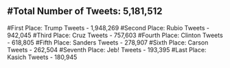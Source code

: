 #Total Number of Tweets: 5,181,512 
---
#First Place: Trump Tweets - 1,948,269
#Second Place: Rubio Tweets - 942,045
#Third Place: Cruz Tweets - 757,603
#Fourth Place: Clinton Tweets - 618,805
#Fifth Place: Sanders Tweets - 278,907
#Sixth Place: Carson Tweets - 262,504
#Seventh Place: Jeb! Tweets - 193,395
#Last Place: Kasich Tweets - 180,945
